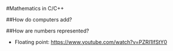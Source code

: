 #Mathematics in C/C++

##How do computers add?


##How are numbers represented?

* Floating point: https://www.youtube.com/watch?v=PZRI1IfStY0
